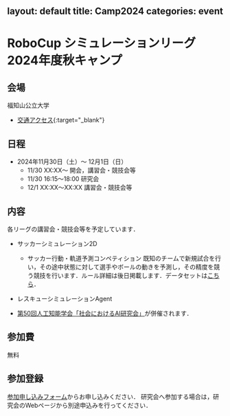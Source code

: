 layout: default
title: Camp2024
categories: event
---

# RoboCup シミュレーションリーグ 2024年度秋キャンプ

## 会場

福知山公立大学

- [交通アクセス](https://www.fukuchiyama.ac.jp/about/access/){:target="_blank"}

## 日程

- 2024年11月30日（土）〜 12月1日（日）
  - 11/30 XX:XX〜 開会，講習会・競技会等 
  - 11/30 16:15〜18:00 研究会
  - 12/1 XX:XX〜XX:XX 講習会・競技会等 

## 内容

各リーグの講習会・競技会等を予定しています．

- サッカーシミュレーション2D
  - サッカー行動・軌道予測コンペティション
既知のチームで新規試合を行い，その途中状態に対して選手やボールの動きを予測し，その精度を競う競技を行います．ルール詳細は後日掲載します．データセットは[こちら](https://github.com/hidehisaakiyama/RoboCup2D-data)．

- レスキューシミュレーションAgent

- [第50回人工知能学会「社会におけるAI研究会」](https://sites.google.com/site/jsaisigsai/%E7%A0%94%E7%A9%B6%E4%BC%9A%E6%B4%BB%E5%8B%95/meeting-2024-11)が併催されます．



## 参加費

無料

## 参加登録

[参加申し込みフォーム](https://forms.gle/SwDLRvrtiYwtX4S28)からお申し込みください．
研究会へ参加する場合は，研究会のWebページから別途申込みを行ってください．


